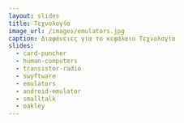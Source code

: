 ```yaml
---
layout: slides
title: Τεχνολογία 
image_url: /images/emulators.jpg
caption: Διαφάνειες για το κεφάλαιο Τεχνολογία 
slides:
  - card-puncher
  - human-computers
  - transistor-radio
  - swyftware
  - emulators 
  - android-emulator
  - smalltalk
  - oakley
---
```


